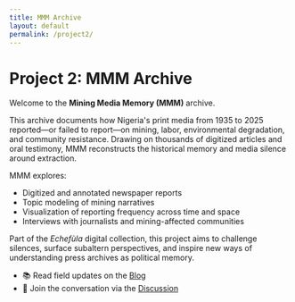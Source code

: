 ```yaml
---
title: MMM Archive
layout: default
permalink: /project2/
---
```


# Project 2: MMM Archive

Welcome to the **Mining Media Memory (MMM)** archive.

This archive documents how Nigeria's print media from 1935 to 2025 reported—or failed to report—on mining, labor, environmental degradation, and community resistance. Drawing on thousands of digitized articles and oral testimony, MMM reconstructs the historical memory and media silence around extraction.

MMM explores:
- Digitized and annotated newspaper reports
- Topic modeling of mining narratives
- Visualization of reporting frequency across time and space
- Interviews with journalists and mining-affected communities

Part of the *Echefùla* digital collection, this project aims to challenge silences, surface subaltern perspectives, and inspire new ways of understanding press archives as political memory.

- 📚 Read field updates on the [Blog](./blog.html)
- 💬 Join the conversation via the [Discussion](./discussion.html)
